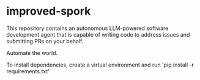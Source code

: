 # improved-spork

This repository contains an autonomous LLM-powered software development agent that is capable of writing code to address issues and submitting PRs on your behalf.

Automate the world.

To install dependencies, create a virtual environment and run 'pip install -r requirements.txt'
